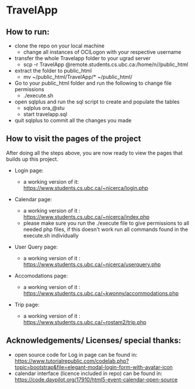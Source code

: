 # TravelApp

## How to run:
* clone the repo on your local machine
  * change all instances of OCILogon with your respective username
* transfer the whole Travelapp folder to your ugrad server
  * scp -r TravelApp <CWLid>@remote.students.cs.ubc.ca:/home/n/<CWLid>/public_html
* extract the folder to public_html 
  * mv ~/public_html/TravelApp/* ~/public_html/
* Go to your public_html folder and run the following to change file permissions
  * ./execute.sh
* open sqlplus and run the sql script to create and populate the tables
  * sqlplus ora_<CWLid>@stu
  * start travelapp.sql 
* quit sqlplus to commit all the changes you made 

## How to visit the pages of the project
After doing all the steps above, you are now ready to view the pages that builds up this project.

* Login page:
  *  a working version of it: https://www.students.cs.ubc.ca/~nicerca/login.php

* Calendar page:
  *  a working version of it : https://www.students.cs.ubc.ca/~nicerca/index.php
  *  please make sure you run the ./execute file to give permissions to all needed php files, if this doesn't work run all commands found in the execute.sh         individually

* User Query page:
  * a working version of it : https://www.students.cs.ubc.ca/~nicerca/userquery.php

* Accomodations page: 
  * a working version of it : https://www.students.cs.ubc.ca/~kwonny/accommodations.php

* Trip page: 
  * a working version of it : https://www.students.cs.ubc.ca/~rostam2/trip.php
  
## Acknowledgements/ Licenses/ special thanks:
* open source code for Log in page can be found in: https://www.tutorialrepublic.com/codelab.php?topic=bootstrap&file=elegant-modal-login-form-with-avatar-icon
* calendar interface (licence included in repo) can be found in: https://code.daypilot.org/17910/html5-event-calendar-open-source
